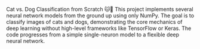 Cat vs. Dog Classification from Scratch 🐱🐶
This project implements several neural network models from the ground up using only NumPy. The goal is to classify images of cats and dogs, demonstrating the core mechanics of deep learning without high-level frameworks like TensorFlow or Keras. The code progresses from a simple single-neuron model to a flexible deep neural network.
